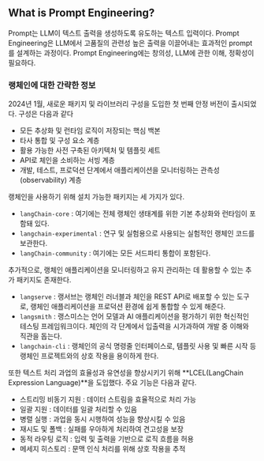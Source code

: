 ## What is Prompt Engineering?

Prompt는 LLM이 텍스트 출력을 생성하도록 유도하는 텍스트 입력이다. Prompt Engineering은 LLM에서 고품질의 관련성 높은 출력을 이끌어내는 효과적인 prompt를 설계하는 과정이다.
Prompt Engineering에는 창의성, LLM에 관한 이해, 정확성이 필요하다.

### 랭체인에 대한 간략한 정보

2024년 1월, 새로운 패키지 및 라이브러리 구성을 도입한 첫 번째 안정 버전이 출시되었다. 구성은 다음과 같다

- 모든 추상화 및 런타임 로직이 저장되는 핵심 백본
- 타사 통합 및 구성 요소 계층
- 활용 가능한 사전 구축된 아키텍처 및 템플릿 세트
- API로 체인을 소비하는 서빙 계층
- 개발, 테스트, 프로덕션 단계에서 애플리케이션을 모니터링하는 관측성(observability) 계층

랭체인을 사용하기 위해 설치 가능한 패키지는 세 가지가 있다.

- `langChain-core` : 여기에는 전체 랭체인 생태계를 위한 기본 추상화와 런타임이 포함돼 있다.
- `langchain-experimental` : 연구 및 실험용으로 사용되는 실험적인 랭체인 코드를 보관한다.
- `langChain-community` : 여기에는 모든 서드파티 통합이 포함된다.

추가적으로, 랭체인 애플리케이션을 모니터링하고 유지 관리하는 데 활용할 수 있는 추가 패키지도 존재한다.

- `langserve` : 랭서브는 랭체인 러너블과 체인을 REST API로 배포할 수 있는 도구로, 랭체인 애플리케이션을 프로덕션 환경에 쉽게 통합할 수 있게 해준다.
- `langsmith` : 랭스미스는 언어 모델과 AI 애플리케이션을 평가하기 위한 혁신적인 테스팅 프레임워크이다. 체인의 각 단계에서 입출력을 시가과하여 개발 중 이해와 직관을 돕는다.
- `langchain-cli` : 랭체인의 공식 명령줄 인터페이스로, 템플릿 사용 및 빠른 시작 등 랭체인 프로젝트와의 상호 작용을 용이하게 한다.

또한 텍스트 처리 과업의 효율성과 유연성을 향상시키기 위해 **LCEL(LangChain Expression Language)**을 도입했다. 주요 기능은 다음과 같다.

- 스트리밍 비동기 지원 : 데이터 스트림을 효율적으로 처리 가능
- 일괄 지원 : 데이터를 일괄 처리할 수 있음
- 병렬 실행 : 과업을 동시 시행하여 성능을 향상시킬 수 있음
- 재시도 및 폴백 : 실패를 우아하게 처리하여 견고성을 보장
- 동적 라우팅 로직 : 입력 및 출력을 기반으로 로직 흐름을 허용
- 메세지 히스토리 : 문맥 인식 처리를 위해 상호 작용을 추적
